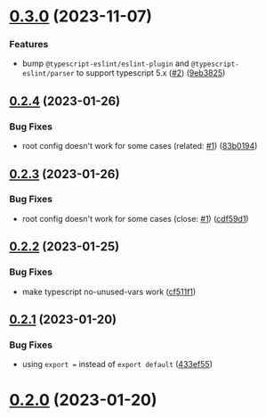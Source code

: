 # [0.3.0](https://github.com/ulivz/eslint-config-typescript-library/compare/v0.2.4...v0.3.0) (2023-11-07)


### Features

* bump `@typescript-eslint/eslint-plugin` and `@typescript-eslint/parser` to support typescript 5.x ([#2](https://github.com/ulivz/eslint-config-typescript-library/issues/2)) ([9eb3825](https://github.com/ulivz/eslint-config-typescript-library/commit/9eb3825a4fdda1d36cce9dcd190f2d638f893ed1))



## [0.2.4](https://github.com/ulivz/eslint-config-typescript-library/compare/v0.2.3...v0.2.4) (2023-01-26)


### Bug Fixes

* root config doesn't work for some cases (related: [#1](https://github.com/ulivz/eslint-config-typescript-library/issues/1)) ([83b0194](https://github.com/ulivz/eslint-config-typescript-library/commit/83b0194b9acf5938b1a38f0dc8071f2a08a33b8a))



## [0.2.3](https://github.com/ulivz/eslint-config-typescript-library/compare/v0.2.2...v0.2.3) (2023-01-26)


### Bug Fixes

* root config doesn't work for some cases (close: [#1](https://github.com/ulivz/eslint-config-typescript-library/issues/1)) ([cdf59d1](https://github.com/ulivz/eslint-config-typescript-library/commit/cdf59d1e2ba8248741dfc8b4168f65765d0f0b00))



## [0.2.2](https://github.com/ulivz/eslint-config-typescript-library/compare/v0.2.1...v0.2.2) (2023-01-25)


### Bug Fixes

* make typescript no-unused-vars work ([cf511f1](https://github.com/ulivz/eslint-config-typescript-library/commit/cf511f18add0ab74751c1cf1677f64a3e0be567f))



## [0.2.1](https://github.com/ulivz/eslint-config-typescript-library/compare/v0.2.0...v0.2.1) (2023-01-20)


### Bug Fixes

* using `export =` instead of `export default` ([433ef55](https://github.com/ulivz/eslint-config-typescript-library/commit/433ef55a35453d0cfc0492d51d8a317f24f2dc7a))



# [0.2.0](https://github.com/ulivz/eslint-config-typescript-library/compare/v0.1.0...v0.2.0) (2023-01-20)




